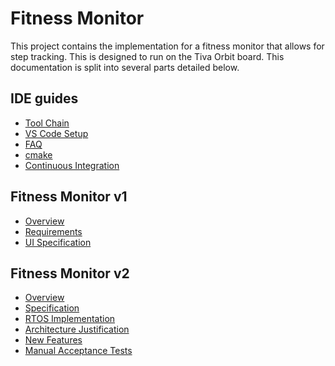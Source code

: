 # Fitness Monitor

This project contains the implementation for a fitness monitor that allows for
step tracking. This is designed to run on the Tiva Orbit board. This
documentation is split into several parts detailed below.

## IDE guides

- [Tool Chain](./ide_docs/toolchain.md)
- [VS Code Setup](./ide_docs/vs-code.md)
- [FAQ](./ide_docs/faq.md)
- [cmake](./ide_docs/cmake.md)
- [Continuous Integration](./ide_docs/cli.md)

## Fitness Monitor v1

- [Overview](./fitness-monitor-v1-overview.md)
- [Requirements](./fitness-monitor-v1/v1-requirements.md)
- [UI Specification](./fitness-monitor-v1/v1-ui-spec.md)

## Fitness Monitor v2

- [Overview](./fitness-monitor-v2-overview.md)
- [Specification](./fitness-monitor-v2-spec.md)
- [RTOS Implementation](./RTOS-implementation.md)
- [Architecture Justification](./architecture-justification.md)
- [New Features](./fitness-monitor-v2-features.md)
- [Manual Acceptance Tests](./acceptance-tests.md)